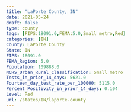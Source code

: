 ```yaml
---
title: "LaPorte County, IN"
date: 2021-05-24
draft: false
type: county
tags: [FIPS:18091.0,FEMA:5.0,Small metro,Red]
categories: [IN]
County: LaPorte County
State: IN
FIPS: 18091.0
FEMA_Region: 5.0
Population: 109888.0
NCHS_Urban_Rural_Classification: Small metro
Tests_in_prior_14_days: 5621.0
Fourteen_day_test_rate_per_100000: 5115.0
Percent_Positivity_in_prior_14_days: 0.104
Level: Red
url: /states/IN/laporte-county
---
```



